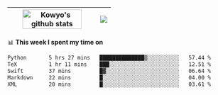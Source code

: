 | <a href="https://github.com/anuraghazra/github-readme-stats"><img width="85%" src="https://github-readme-stats.vercel.app/api?username=kowyo&show_icons=true&hide_border=true&theme=transparent" alt="Kowyo's github stats" /></a> | <a href="https://github.com/anuraghazra/github-readme-stats"><img align="center" src="https://github-readme-stats.vercel.app/api/top-langs/?username=kowyo&exclude_repo=Engineering-Competition-Robot,mobile-robot&hide=c,assembly,shaderlab,hlsl,mathematica,cmake&layout=compact&hide_border=true&theme=transparent" /></a> |
| ------------- | ------------- |

📊 **This week I spent my time on**
<!--START_SECTION:waka-->

```txt
Python       5 hrs 27 mins   ██████████████▒░░░░░░░░░░   57.44 %
TeX          1 hr 11 mins    ███░░░░░░░░░░░░░░░░░░░░░░   12.51 %
Swift        37 mins         █▓░░░░░░░░░░░░░░░░░░░░░░░   06.64 %
Markdown     22 mins         █░░░░░░░░░░░░░░░░░░░░░░░░   04.00 %
XML          20 mins         █░░░░░░░░░░░░░░░░░░░░░░░░   03.61 %
```

<!--END_SECTION:waka-->
